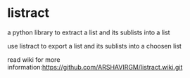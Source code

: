 # listract
a python library to extract a list and its sublists into a list

use listract to export a list and its sublists into a choosen list 

read wiki for more information:https://github.com/ARSHAVIRGM/listract.wiki.git
